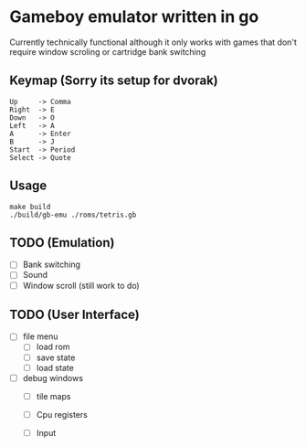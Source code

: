 # Gameboy emulator written in go

Currently technically functional although it only works with games that don't require window scroling or cartridge bank switching

## Keymap (Sorry its setup for dvorak)
```
Up     -> Comma  
Right  -> E  
Down   -> O  
Left   -> A  
A      -> Enter  
B      -> J  
Start  -> Period  
Select -> Quote  
```

## Usage
```
make build
./build/gb-emu ./roms/tetris.gb
```


## TODO (Emulation)
- [ ] Bank switching
- [ ] Sound
- [ ] Window scroll (still work to do)

## TODO (User Interface)
- [ ] file menu
    - [ ] load rom
    - [ ] save state
    - [ ] load state
- [ ] debug windows
    - [ ] tile maps
    - [ ] Cpu registers
    - [ ] Input

